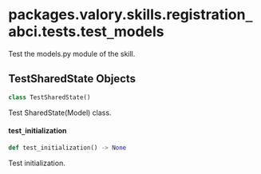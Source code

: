 <a id="packages.valory.skills.registration_abci.tests.test_models"></a>

# packages.valory.skills.registration`_`abci.tests.test`_`models

Test the models.py module of the skill.

<a id="packages.valory.skills.registration_abci.tests.test_models.TestSharedState"></a>

## TestSharedState Objects

```python
class TestSharedState()
```

Test SharedState(Model) class.

<a id="packages.valory.skills.registration_abci.tests.test_models.TestSharedState.test_initialization"></a>

#### test`_`initialization

```python
def test_initialization() -> None
```

Test initialization.

